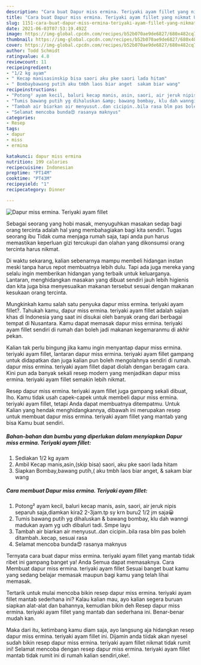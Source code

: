 ```yaml
---
description: "Cara buat Dapur miss ermina. Teriyaki ayam fillet yang nikmat Untuk Jualan"
title: "Cara buat Dapur miss ermina. Teriyaki ayam fillet yang nikmat Untuk Jualan"
slug: 1151-cara-buat-dapur-miss-ermina-teriyaki-ayam-fillet-yang-nikmat-untuk-jualan
date: 2021-06-03T07:53:19.492Z
image: https://img-global.cpcdn.com/recipes/b52b070ae9de6827/680x482cq70/dapur-miss-ermina-teriyaki-ayam-fillet-foto-resep-utama.jpg
thumbnail: https://img-global.cpcdn.com/recipes/b52b070ae9de6827/680x482cq70/dapur-miss-ermina-teriyaki-ayam-fillet-foto-resep-utama.jpg
cover: https://img-global.cpcdn.com/recipes/b52b070ae9de6827/680x482cq70/dapur-miss-ermina-teriyaki-ayam-fillet-foto-resep-utama.jpg
author: Todd Schmidt
ratingvalue: 4.8
reviewcount: 11
recipeingredient:
- "1/2 kg ayam"
- " Kecap manisasinskip bisa saori aku pke saori lada hitam"
- " Bombaybawang putih aku tmbh laos biar anget  sakam biar wang"
recipeinstructions:
- "Potong² ayam kecil, baluri kecap manis, asin, saori, air jeruk nipis separuh saja,diamkan kira2 2-3jam.tp sy krn buru2 1/2 jm saja😀"
- "Tumis bawang putih yg dihaluskan &amp; bawang bombay, klu dah wanngi madukan ayam yg udh dibaluri tadi. Smpe layu"
- "Tambah air biarkan air menyusut..dan cicipin..bila rasa blm pas boleh ditambah..kecap, sesuai rasa"
- "Selamat mencoba bunda😍 rasanya maknyus"
categories:
- Resep
tags:
- dapur
- miss
- ermina

katakunci: dapur miss ermina 
nutrition: 199 calories
recipecuisine: Indonesian
preptime: "PT14M"
cooktime: "PT43M"
recipeyield: "1"
recipecategory: Dinner

---
```



![Dapur miss ermina. Teriyaki ayam fillet](https://img-global.cpcdn.com/recipes/b52b070ae9de6827/680x482cq70/dapur-miss-ermina-teriyaki-ayam-fillet-foto-resep-utama.jpg)

Sebagai seorang yang hobi masak, menyuguhkan masakan sedap bagi orang tercinta adalah hal yang membahagiakan bagi kita sendiri. Tugas seorang ibu Tidak cuma menjaga rumah saja, tapi anda pun harus memastikan keperluan gizi tercukupi dan olahan yang dikonsumsi orang tercinta harus nikmat.

Di waktu  sekarang, kalian sebenarnya mampu membeli hidangan instan meski tanpa harus repot membuatnya lebih dulu. Tapi ada juga mereka yang selalu ingin memberikan hidangan yang terbaik untuk keluarganya. Lantaran, menghidangkan masakan yang dibuat sendiri jauh lebih higienis dan kita juga bisa menyesuaikan makanan tersebut sesuai dengan makanan kesukaan orang tercinta. 



Mungkinkah kamu salah satu penyuka dapur miss ermina. teriyaki ayam fillet?. Tahukah kamu, dapur miss ermina. teriyaki ayam fillet adalah sajian khas di Indonesia yang saat ini disukai oleh banyak orang dari berbagai tempat di Nusantara. Kamu dapat memasak dapur miss ermina. teriyaki ayam fillet sendiri di rumah dan boleh jadi makanan kegemaranmu di akhir pekan.

Kalian tak perlu bingung jika kamu ingin menyantap dapur miss ermina. teriyaki ayam fillet, lantaran dapur miss ermina. teriyaki ayam fillet gampang untuk didapatkan dan juga kalian pun boleh mengolahnya sendiri di rumah. dapur miss ermina. teriyaki ayam fillet dapat diolah dengan beragam cara. Kini pun ada banyak sekali resep modern yang menjadikan dapur miss ermina. teriyaki ayam fillet semakin lebih nikmat.

Resep dapur miss ermina. teriyaki ayam fillet juga gampang sekali dibuat, lho. Kamu tidak usah capek-capek untuk membeli dapur miss ermina. teriyaki ayam fillet, tetapi Anda dapat membuatnya ditempatmu. Untuk Kalian yang hendak menghidangkannya, dibawah ini merupakan resep untuk membuat dapur miss ermina. teriyaki ayam fillet yang mantab yang bisa Kamu buat sendiri.

<!--inarticleads1-->

##### Bahan-bahan dan bumbu yang diperlukan dalam menyiapkan Dapur miss ermina. Teriyaki ayam fillet:

1. Sediakan 1/2 kg ayam
1. Ambil  Kecap manis,asin,(skip bisa) saori, aku pke saori lada hitam
1. Siapkan  Bombay,bawang putih,( aku tmbh laos biar anget, &amp; sakam biar wang




<!--inarticleads2-->

##### Cara membuat Dapur miss ermina. Teriyaki ayam fillet:

1. Potong² ayam kecil, baluri kecap manis, asin, saori, air jeruk nipis separuh saja,diamkan kira2 2-3jam.tp sy krn buru2 1/2 jm saja😀
1. Tumis bawang putih yg dihaluskan &amp; bawang bombay, klu dah wanngi madukan ayam yg udh dibaluri tadi. Smpe layu
1. Tambah air biarkan air menyusut..dan cicipin..bila rasa blm pas boleh ditambah..kecap, sesuai rasa
1. Selamat mencoba bunda😍 rasanya maknyus




Ternyata cara buat dapur miss ermina. teriyaki ayam fillet yang mantab tidak ribet ini gampang banget ya! Anda Semua dapat memasaknya. Cara Membuat dapur miss ermina. teriyaki ayam fillet Sesuai banget buat kamu yang sedang belajar memasak maupun bagi kamu yang telah lihai memasak.

Tertarik untuk mulai mencoba bikin resep dapur miss ermina. teriyaki ayam fillet mantab sederhana ini? Kalau kalian mau, ayo kalian segera buruan siapkan alat-alat dan bahannya, kemudian bikin deh Resep dapur miss ermina. teriyaki ayam fillet yang mantab dan sederhana ini. Benar-benar mudah kan. 

Maka dari itu, ketimbang kamu diam saja, ayo langsung aja hidangkan resep dapur miss ermina. teriyaki ayam fillet ini. Dijamin anda tiidak akan nyesel sudah bikin resep dapur miss ermina. teriyaki ayam fillet nikmat tidak rumit ini! Selamat mencoba dengan resep dapur miss ermina. teriyaki ayam fillet mantab tidak rumit ini di rumah kalian sendiri,oke!.

